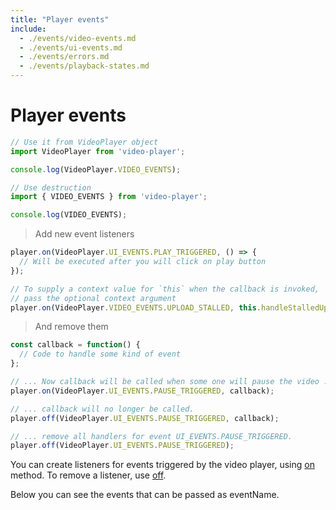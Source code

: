 ```yaml
---
title: "Player events"
include:
  - ./events/video-events.md
  - ./events/ui-events.md
  - ./events/errors.md
  - ./events/playback-states.md
---
```


# Player events

```javascript
// Use it from VideoPlayer object
import VideoPlayer from 'video-player';

console.log(VideoPlayer.VIDEO_EVENTS);

// Use destruction
import { VIDEO_EVENTS } from 'video-player';

console.log(VIDEO_EVENTS);
```

> Add new event listeners

```javascript
player.on(VideoPlayer.UI_EVENTS.PLAY_TRIGGERED, () => {
  // Will be executed after you will click on play button
});

// To supply a context value for `this` when the callback is invoked,
// pass the optional context argument
player.on(VideoPlayer.VIDEO_EVENTS.UPLOAD_STALLED, this.handleStalledUpload, this);
```

> And remove them

```javascript
const callback = function() {
  // Code to handle some kind of event
};

// ... Now callback will be called when some one will pause the video ...
player.on(VideoPlayer.UI_EVENTS.PAUSE_TRIGGERED, callback);

// ... callback will no longer be called.
player.off(VideoPlayer.UI_EVENTS.PAUSE_TRIGGERED, callback);

// ... remove all handlers for event UI_EVENTS.PAUSE_TRIGGERED.
player.off(VideoPlayer.UI_EVENTS.PAUSE_TRIGGERED);
```

You can create listeners for events triggered by the video player, using [on](/docs/api#on) method. To remove a listener, use [off](/docs/api#off).

Below you can see the events that can be passed as eventName.
